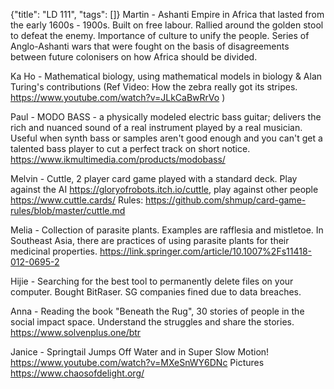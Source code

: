 {"title": "LD 111", "tags": []}
Martin - Ashanti Empire in Africa that lasted from the early 1600s - 1900s.
Built on free labour. Rallied around the golden stool to defeat the enemy.
Importance of culture to unify the people. Series of Anglo-Ashanti wars that
were fought on the basis of disagreements between future colonisers on how
Africa should be divided.

Ka Ho - Mathematical biology, using mathematical models in biology & Alan
Turing's contributions (Ref Video: How the zebra really got its stripes.
https://www.youtube.com/watch?v=JLkCaBwRrVo )

Paul - MODO BASS - a physically modeled electric bass guitar; delivers the rich
and nuanced sound of a real instrument played by a real musician. Useful when
synth bass or samples aren't good enough and you can't get a talented bass
player to cut a perfect track on short notice.
https://www.ikmultimedia.com/products/modobass/

Melvin - Cuttle, 2 player card game played with a standard deck. Play against
the AI https://gloryofrobots.itch.io/cuttle, play against other people
https://www.cuttle.cards/ Rules:
https://github.com/shmup/card-game-rules/blob/master/cuttle.md

Melia - Collection of parasite plants. Examples are rafflesia and mistletoe. In
Southeast Asia, there are practices of using parasite plants for their
medicinal properties.
https://link.springer.com/article/10.1007%2Fs11418-012-0695-2

Hijie - Searching for the best tool to permanently delete files on your
computer. Bought BitRaser. SG companies fined due to data breaches.

Anna - Reading the book "Beneath the Rug", 30 stories of people in the social
impact space. Understand the struggles and share the stories.
https://www.solvenplus.one/btr

Janice - Springtail Jumps Off Water and in Super Slow Motion!
https://www.youtube.com/watch?v=MXeSnWY6DNc Pictures
https://www.chaosofdelight.org/
